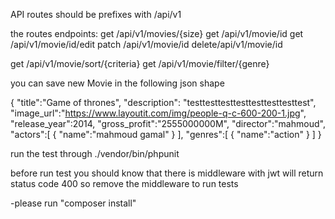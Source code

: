 API routes should be prefixes with /api/v1

the routes endpoints:
   get /api/v1/movies/{size}
   get /api/v1/movie/id
   get /api/v1/movie/id/edit
   patch /api/v1/movie/id
   delete/api/v1/movie/id

   get /api/v1/movie/sort/{criteria}
   get /api/v1/movie/filter/{genre}


you can save new Movie in the following json shape

{
	 "title":"Game of thrones",
	 "description": "testtesttesttesttesttesttesttest",
	 "image_url":"https://www.layoutit.com/img/people-q-c-600-200-1.jpg",
	 "release_year":2014,
	 "gross_profit":"2555000000M",
	 "director":"mahmoud",
	 "actors":[
	 	   {
	 	   	"name":"mahmoud gamal"
	 	   }
	 ],
	 "genres":[
	 	 {
	 	 	"name":"action"
	 	 }
	 ]
}



run the test through
 ./vendor/bin/phpunit
 
 before run test you should know that there is middleware with 
 jwt will return status code 400 so remove the middleware 
 to run tests
 
-please run "composer install"
 

